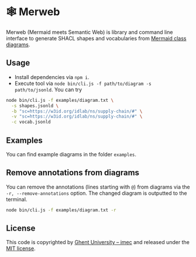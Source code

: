 # 🕸 Merweb

Merweb (Mermaid meets Semantic Web) is library and command line interface to 
generate SHACL shapes and vocabularies from [Mermaid class diagrams](https://mermaid-js.github.io/mermaid/#/classDiagram).

## Usage

- Install dependencies via `npm i`.
- Execute tool via `node bin/cli.js -f path/to/diagram -s path/to/jsonld`.
You can try
```bash
node bin/cli.js -f examples/diagram.txt \
  -s shapes.jsonld \
  -b "sc=https://w3id.org/idlab/ns/supply-chain/#" \
  -v "sc=https://w3id.org/idlab/ns/supply-chain/#" \
  -c vocab.jsonld
```

## Examples

You can find example diagrams in the folder `examples`.

## Remove annotations from diagrams

You can remove the annotations (lines starting with `@`) from diagrams via the `-r, --remove-annotations` option.
The changed diagram is outputted to the terminal.

```bash
node bin/cli.js -f examples/diagram.txt -r
```

## License

This code is copyrighted by [Ghent University – imec](http://idlab.ugent.be/) and 
released under the [MIT license](http://opensource.org/licenses/MIT).